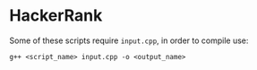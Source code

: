 # HackerRank

Some of these scripts require `input.cpp`, in order to compile use:

```
g++ <script_name> input.cpp -o <output_name>
```